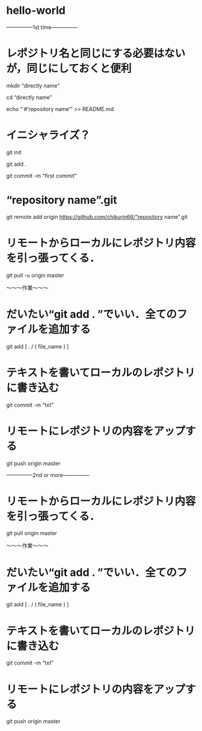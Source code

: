 # hello-world

—————1st time—————
# レポジトリ名と同じにする必要はないが，同じにしておくと便利
mkdir “directly name”

cd “directly name”

echo “ #’repository name’” >> README.md

# イニシャライズ？
git init

git add .

git commit -m “first commit”

# “repository name”.git
git remote add origin https://github.com/chikurin66/“repository name”.git

# リモートからローカルにレポジトリ内容を引っ張ってくる．
git pull -u origin master

〜〜〜作業〜〜〜

# だいたい“git add . ”でいい．全てのファイルを追加する
git add [ . / ( file_name ) ]

# テキストを書いてローカルのレポジトリに書き込む
git commit -m “txt”

# リモートにレポジトリの内容をアップする
git push origin master



—————2nd or more—————

# リモートからローカルにレポジトリ内容を引っ張ってくる．
git pull origin master

〜〜〜作業〜〜〜

# だいたい“git add . ”でいい．全てのファイルを追加する
git add [ . / ( file_name ) ]

# テキストを書いてローカルのレポジトリに書き込む
git commit -m “txt”

# リモートにレポジトリの内容をアップする
git push origin master
